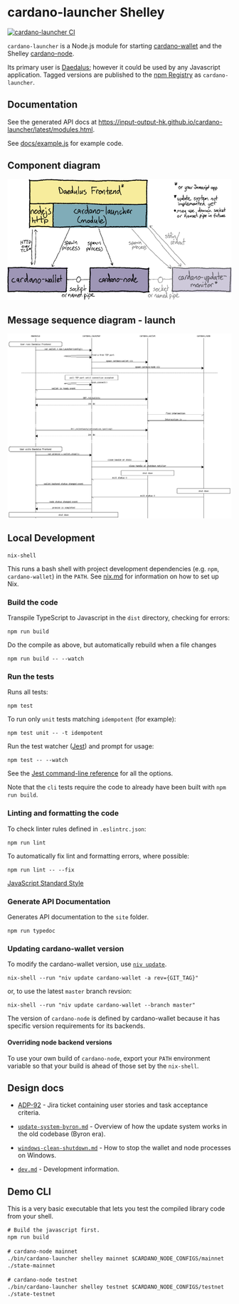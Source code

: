 # cardano-launcher Shelley

[![cardano-launcher CI](https://github.com/input-output-hk/cardano-launcher/actions/workflows/main.yml/badge.svg?branch=master)](https://github.com/input-output-hk/cardano-launcher/actions?query=branch%3Amaster)

`cardano-launcher` is a Node.js module for starting 
[cardano-wallet](https://github.com/input-output-hk/cardano-wallet)
and the Shelley
[cardano-node](https://github.com/input-output-hk/cardano-node).

Its primary user is
[Daedalus](https://github.com/input-output-hk/daedalus); however it
could be used by any Javascript application. Tagged versions are published to the [npm Registry](https://www.npmjs.com/package/cardano-launcher) as `cardano-launcher`.

## Documentation

See the generated API docs at https://input-output-hk.github.io/cardano-launcher/latest/modules.html.

See [docs/example.js](./docs/example.js) for example code.

## Component diagram

![Component diagram](./docs/component-diagram.png)

## Message sequence diagram - launch

![Component diagram](./docs/launch.png)


## Local Development

```
nix-shell
```
This runs a bash shell with project development dependencies
(e.g. `npm`, `cardano-wallet`) in the `PATH`. See [nix.md](https://github.com/input-output-hk/iohk-nix/blob/master/docs/nix.md)
for information on how to set up Nix.

### Build the code

Transpile TypeScript to Javascript in the `dist` directory, checking for errors:

    npm run build

Do the compile as above, but automatically rebuild when a file changes

    npm run build -- --watch

### Run the tests

Runs all tests:

    npm test

To run only `unit` tests matching `idempotent` (for example):

    npm test unit -- -t idempotent

Run the test watcher ([Jest](https://jestjs.io/docs/en/getting-started)) and prompt for usage:

    npm test -- --watch

See the [Jest command-line reference](https://jestjs.io/docs/en/cli) for all the options.

Note that the `cli` tests require the code to already have been built
with `npm run build`.

### Linting and formatting the code

To check linter rules defined in `.eslintrc.json`:

    npm run lint

To automatically fix lint and formatting errors, where possible:

    npm run lint -- --fix

[JavaScript Standard Style](https://standardjs.com/)

### Generate API Documentation

Generates API documentation to the `site` folder.

    npm run typedoc

### Updating cardano-wallet version

To modify the cardano-wallet version, use [`niv update`](https://github.com/nmattia/niv#update).

    nix-shell --run "niv update cardano-wallet -a rev={GIT_TAG}"

or, to use the latest `master` branch revsion:

    nix-shell --run "niv update cardano-wallet --branch master"

The version of `cardano-node` is defined by cardano-wallet because it
has specific version requirements for its backends.

#### Overriding node backend versions

To use your own build of `cardano-node`, export your `PATH`
environment variable so that your build is ahead of those set by the
`nix-shell`.

## Design docs

 * [ADP-92](https://jira.iohk.io/browse/ADP-92) - Jira ticket
   containing user stories and task acceptance criteria.

 * [`update-system-byron.md`](./docs/update-system-byron.md) -
   Overview of how the update system works in the old codebase (Byron
   era).

 * [`windows-clean-shutdown.md`](./docs/windows-clean-shutdown.md) -
   How to stop the wallet and node processes on Windows.

 * [`dev.md`](./docs/dev.md) - Development information.

## Demo CLI

This is a very basic executable that lets you test the compiled
library code from your shell.

```shell script
# Build the javascript first.
npm run build

# cardano-node mainnet
./bin/cardano-launcher shelley mainnet $CARDANO_NODE_CONFIGS/mainnet ./state-mainnet

# cardano-node testnet
./bin/cardano-launcher shelley testnet $CARDANO_NODE_CONFIGS/testnet ./state-testnet
```
